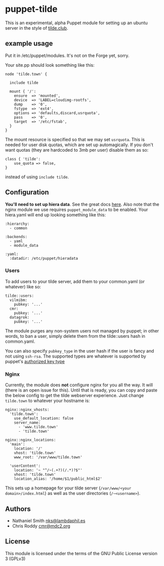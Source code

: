 # puppet-tilde

This is an experimental, alpha Puppet module for setting up an ubuntu server in
the style of [tilde.club](http://tilde.club).

## example usage

Put it in /etc/puppet/modules. It's not on the Forge yet, sorry.

Your site.pp should look something like this:

    node 'tilde.town' {
        
      include tilde
        
      mount { '/':
        ensure  => 'mounted',
        device  => 'LABEL=cloudimg-rootfs',
        dump    => '0',
        fstype  => 'ext4',
        options => 'defaults,discard,usrquota',
        pass    => '0',
        target  => '/etc/fstab',
      }
    }

The mount resource is specified so that we may set `usrquota`. This is needed
for user disk quotas, which are set up automagically. If you don't want quotas
(they are hardcoded to 3mb per user) disable them as so:

    class { 'tilde':
        use_quota => false,
    }

instead of using `include tilde`.

## Configuration

**You'll need to set up hiera data**. See the great docs
[here](https://docs.puppetlabs.com/hiera/1/puppet.html). Also note that the
nginx module we use requires `puppet_module_data` to be enabled. Your
hiera.yaml will end up looking something like this:

    :hierarchy:
      - common
        
    :backends:
      - yaml
      - module_data
        
    :yaml:
      :datadir: /etc/puppet/hieradata

 

### Users

To add users to your tilde server, add them to your common.yaml (or whatever) like so:

    tilde::users:
      vilmibm:
        pubkey: '...'
      cmr:
        pubkey: '...'
      datagrok:
        pubkey: '...'

The module purges any non-system users not managed by puppet; in other words,
to ban a user, simply delete them from the tilde::users hash in common.yaml.

You can also specify `pubkey_type` in the user hash if the user is fancy and not using `ssh-rsa`. The supported types are whatever is supported by puppet's [authorized key type](https://docs.puppetlabs.com/references/latest/type.html#sshauthorizedkey)

### Nginx

Currently, the module does **not** configure nginx for you all the way. It will (there is an open issue for this). Until that is ready, you can copy and paste the below config to get the tilde webserver experience. Just change `tilde.town` to whatever your hostname is:

    nginx::nginx_vhosts:
      'tilde.town':
        use_default_location: false
        server_name:
          - 'www.tilde.town'
          - 'tilde.town'
            
    nginx::nginx_locations:
      'main':
        location: '/'
        vhost: 'tilde.town'
        www_root: '/var/www/tilde.town'
        
      'userContent':
        location: '~ "^/~(.+?)(/.*)?$"'
        vhost: 'tilde.town'
        location_alias: '/home/$1/public_html$2'

This sets up a homepage for your tilde server (`/var/www/<your
domain>/index.html`) as well as the user directories (`/~<username>`).

## Authors

 * Nathaniel Smith <nks@lambdaphil.es>
 * Chris Roddy <cmr@mdc2.org>

## License

This module is licensed under the terms of the GNU Public License version 3
(GPLv3) 
